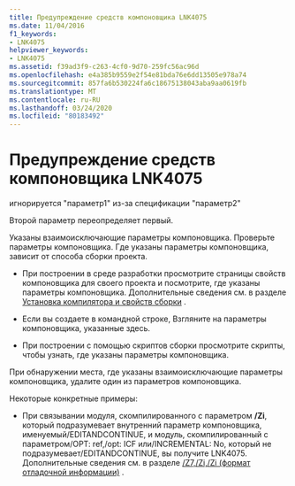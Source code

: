 ```yaml
---
title: Предупреждение средств компоновщика LNK4075
ms.date: 11/04/2016
f1_keywords:
- LNK4075
helpviewer_keywords:
- LNK4075
ms.assetid: f39ad3f9-c263-4cf0-9d70-259fc56ac96d
ms.openlocfilehash: e4a385b9559e2f54e81bda76e6dd13505e978a74
ms.sourcegitcommit: 857fa6b530224fa6c18675138043aba9aa0619fb
ms.translationtype: MT
ms.contentlocale: ru-RU
ms.lasthandoff: 03/24/2020
ms.locfileid: "80183492"
---
```

# <a name="linker-tools-warning-lnk4075"></a>Предупреждение средств компоновщика LNK4075

игнорируется "параметр1" из-за спецификации "параметр2"

Второй параметр переопределяет первый.

Указаны взаимоисключающие параметры компоновщика.  Проверьте параметры компоновщика.  Где указаны параметры компоновщика, зависит от способа сборки проекта.

- При построении в среде разработки просмотрите страницы свойств компоновщика для своего проекта и посмотрите, где указаны параметры компоновщика.  Дополнительные сведения см. в разделе [Установка компилятора и свойств сборки](../../build/working-with-project-properties.md) .

- Если вы создаете в командной строке, Взгляните на параметры компоновщика, указанные здесь.

- При построении с помощью скриптов сборки просмотрите скрипты, чтобы узнать, где указаны параметры компоновщика.

При обнаружении места, где указаны взаимоисключающие параметры компоновщика, удалите один из параметров компоновщика.

Некоторые конкретные примеры:

- При связывании модуля, скомпилированного с параметром **/Zi**, который подразумевает внутренний параметр компоновщика, именуемый/EDITANDCONTINUE, и модуль, скомпилированный с параметром/OPT: ref,/opt: ICF или/INCREMENTAL: No, который не подразумевает/EDITANDCONTINUE, вы получите LNK4075.  Дополнительные сведения см. в разделе [/Z7,/Zi,/Zi (формат отладочной информации)](../../build/reference/z7-zi-zi-debug-information-format.md) .
